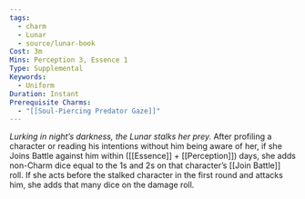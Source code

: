 ```yaml
---
tags:
  - charm
  - Lunar
  - source/lunar-book
Cost: 3m
Mins: Perception 3, Essence 1
Type: Supplemental
Keywords:
  - Uniform
Duration: Instant
Prerequisite Charms:
  - "[[Soul-Piercing Predator Gaze]]"
---
```

*Lurking in night’s darkness, the Lunar stalks her prey.*
After profiling a character or reading his intentions without him being aware of her, if she Joins Battle against him within ([[Essence]] + [[Perception]]) days, she adds non-Charm dice equal to the 1s and 2s on that character’s [[Join Battle]] roll. If she acts before the stalked character in the first round and attacks him, she adds that many dice on the damage roll.